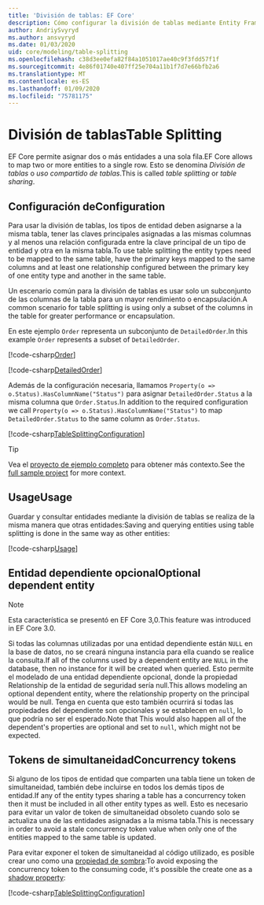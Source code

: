 ```yaml
---
title: 'División de tablas: EF Core'
description: Cómo configurar la división de tablas mediante Entity Framework Core
author: AndriySvyryd
ms.author: ansvyryd
ms.date: 01/03/2020
uid: core/modeling/table-splitting
ms.openlocfilehash: c38d3ee0efa82f84a1051017ae40c9f3fdd57f1f
ms.sourcegitcommit: 4e86f01740e407ff25e704a11b1f7d7e66bfb2a6
ms.translationtype: MT
ms.contentlocale: es-ES
ms.lasthandoff: 01/09/2020
ms.locfileid: "75781175"
---
```

# <a name="table-splitting"></a><span data-ttu-id="08b18-103">División de tablas</span><span class="sxs-lookup"><span data-stu-id="08b18-103">Table Splitting</span></span>

<span data-ttu-id="08b18-104">EF Core permite asignar dos o más entidades a una sola fila.</span><span class="sxs-lookup"><span data-stu-id="08b18-104">EF Core allows to map two or more entities to a single row.</span></span> <span data-ttu-id="08b18-105">Esto se denomina _División de tablas_ o _uso compartido de tablas_.</span><span class="sxs-lookup"><span data-stu-id="08b18-105">This is called _table splitting_ or _table sharing_.</span></span>

## <a name="configuration"></a><span data-ttu-id="08b18-106">Configuración de</span><span class="sxs-lookup"><span data-stu-id="08b18-106">Configuration</span></span>

<span data-ttu-id="08b18-107">Para usar la división de tablas, los tipos de entidad deben asignarse a la misma tabla, tener las claves principales asignadas a las mismas columnas y al menos una relación configurada entre la clave principal de un tipo de entidad y otra en la misma tabla.</span><span class="sxs-lookup"><span data-stu-id="08b18-107">To use table splitting the entity types need to be mapped to the same table, have the primary keys mapped to the same columns and at least one relationship configured between the primary key of one entity type and another in the same table.</span></span>

<span data-ttu-id="08b18-108">Un escenario común para la división de tablas es usar solo un subconjunto de las columnas de la tabla para un mayor rendimiento o encapsulación.</span><span class="sxs-lookup"><span data-stu-id="08b18-108">A common scenario for table splitting is using only a subset of the columns in the table for greater performance or encapsulation.</span></span>

<span data-ttu-id="08b18-109">En este ejemplo `Order` representa un subconjunto de `DetailedOrder`.</span><span class="sxs-lookup"><span data-stu-id="08b18-109">In this example `Order` represents a subset of `DetailedOrder`.</span></span>

[!code-csharp[Order](../../../samples/core/Modeling/TableSplitting/Order.cs?name=Order)]

[!code-csharp[DetailedOrder](../../../samples/core/Modeling/TableSplitting/DetailedOrder.cs?name=DetailedOrder)]

<span data-ttu-id="08b18-110">Además de la configuración necesaria, llamamos `Property(o => o.Status).HasColumnName("Status")` para asignar `DetailedOrder.Status` a la misma columna que `Order.Status`.</span><span class="sxs-lookup"><span data-stu-id="08b18-110">In addition to the required configuration we call `Property(o => o.Status).HasColumnName("Status")` to map `DetailedOrder.Status` to the same column as `Order.Status`.</span></span>

[!code-csharp[TableSplittingConfiguration](../../../samples/core/Modeling/TableSplitting/TableSplittingContext.cs?name=TableSplitting)]

> [!TIP]
> <span data-ttu-id="08b18-111">Vea el [proyecto de ejemplo completo](https://github.com/aspnet/EntityFramework.Docs/tree/master/samples/core/Modeling/TableSplitting) para obtener más contexto.</span><span class="sxs-lookup"><span data-stu-id="08b18-111">See the [full sample project](https://github.com/aspnet/EntityFramework.Docs/tree/master/samples/core/Modeling/TableSplitting) for more context.</span></span>

## <a name="usage"></a><span data-ttu-id="08b18-112">Usage</span><span class="sxs-lookup"><span data-stu-id="08b18-112">Usage</span></span>

<span data-ttu-id="08b18-113">Guardar y consultar entidades mediante la división de tablas se realiza de la misma manera que otras entidades:</span><span class="sxs-lookup"><span data-stu-id="08b18-113">Saving and querying entities using table splitting is done in the same way as other entities:</span></span>

[!code-csharp[Usage](../../../samples/core/Modeling/TableSplitting/Program.cs?name=Usage)]

## <a name="optional-dependent-entity"></a><span data-ttu-id="08b18-114">Entidad dependiente opcional</span><span class="sxs-lookup"><span data-stu-id="08b18-114">Optional dependent entity</span></span>

> [!NOTE]
> <span data-ttu-id="08b18-115">Esta característica se presentó en EF Core 3,0.</span><span class="sxs-lookup"><span data-stu-id="08b18-115">This feature was introduced in EF Core 3.0.</span></span>

<span data-ttu-id="08b18-116">Si todas las columnas utilizadas por una entidad dependiente están `NULL` en la base de datos, no se creará ninguna instancia para ella cuando se realice la consulta.</span><span class="sxs-lookup"><span data-stu-id="08b18-116">If all of the columns used by a dependent entity are `NULL` in the database, then no instance for it will be created when queried.</span></span> <span data-ttu-id="08b18-117">Esto permite el modelado de una entidad dependiente opcional, donde la propiedad Relationship de la entidad de seguridad sería null.</span><span class="sxs-lookup"><span data-stu-id="08b18-117">This allows modeling an optional dependent entity, where the relationship property on the principal would be null.</span></span> <span data-ttu-id="08b18-118">Tenga en cuenta que esto también ocurrirá si todas las propiedades del dependiente son opcionales y se establecen en `null`, lo que podría no ser el esperado.</span><span class="sxs-lookup"><span data-stu-id="08b18-118">Note that This would also happen all of the dependent's properties are optional and set to `null`, which might not be expected.</span></span>

## <a name="concurrency-tokens"></a><span data-ttu-id="08b18-119">Tokens de simultaneidad</span><span class="sxs-lookup"><span data-stu-id="08b18-119">Concurrency tokens</span></span>

<span data-ttu-id="08b18-120">Si alguno de los tipos de entidad que comparten una tabla tiene un token de simultaneidad, también debe incluirse en todos los demás tipos de entidad.</span><span class="sxs-lookup"><span data-stu-id="08b18-120">If any of the entity types sharing a table has a concurrency token then it must be included in all other entity types as well.</span></span> <span data-ttu-id="08b18-121">Esto es necesario para evitar un valor de token de simultaneidad obsoleto cuando solo se actualiza una de las entidades asignadas a la misma tabla.</span><span class="sxs-lookup"><span data-stu-id="08b18-121">This is necessary in order to avoid a stale concurrency token value when only one of the entities mapped to the same table is updated.</span></span>

<span data-ttu-id="08b18-122">Para evitar exponer el token de simultaneidad al código utilizado, es posible crear uno como una [propiedad de sombra](xref:core/modeling/shadow-properties):</span><span class="sxs-lookup"><span data-stu-id="08b18-122">To avoid exposing the concurrency token to the consuming code, it's possible the create one as a [shadow property](xref:core/modeling/shadow-properties):</span></span>

[!code-csharp[TableSplittingConfiguration](../../../samples/core/Modeling/TableSplitting/TableSplittingContext.cs?name=ConcurrencyToken&highlight=2)]
